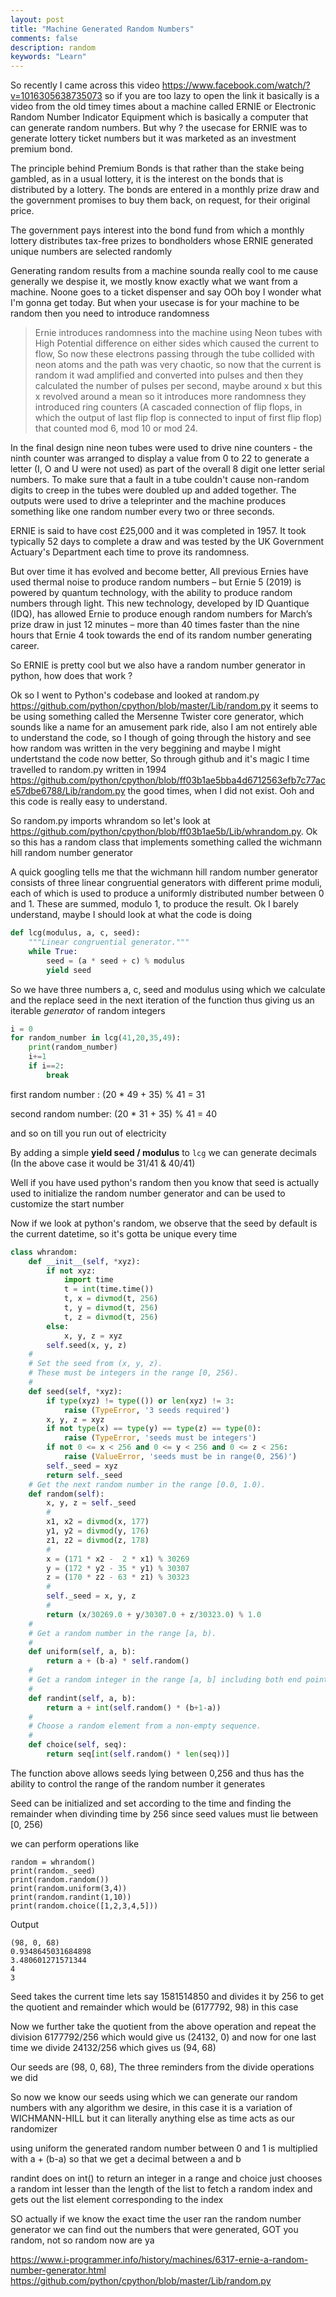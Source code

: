 ```yaml
---
layout: post
title: "Machine Generated Random Numbers"
comments: false
description: random 
keywords: "Learn"
---
```


So recently I came across this video <https://www.facebook.com/watch/?v=1016305638735073> so if you are too lazy to open the link it basically is a video from the old timey times about a machine called ERNIE or Electronic Random Number Indicator Equipment which is basically a computer that can generate random numbers. But why ? the usecase for ERNIE was to generate lottery ticket numbers but it was marketed as an investment premium bond. 

The principle behind Premium Bonds is that rather than the stake being gambled, as in a usual lottery, it is the interest on the bonds that is distributed by a lottery. The bonds are entered in a monthly prize draw and the government promises to buy them back, on request, for their original price. 

The government pays interest into the bond fund from which a monthly lottery distributes tax-free prizes to bondholders whose ERNIE generated unique numbers are selected randomly

Generating random results from a machine sounda really cool to me cause generally we despise it, we mostly know exactly what we want from a machine. Noone goes to a ticket dispenser and say OOh boy I wonder what I'm gonna get today. But when your usecase is for your machine to be random then you need to introduce randomness

> Ernie introduces randomness into the machine using Neon tubes with High Potential difference on either sides which caused the current to flow, So now these electrons passing through the tube collided with neon atoms and the path was very chaotic, so now that the current is random it wad amplified and converted into pulses and then they calculated the number of pulses per second, maybe around x but this x revolved around a mean so it introduces more randomness they introduced ring counters (A cascaded connection of flip flops, in which the output of last flip flop is connected to input of first flip flop) that counted mod 6, mod 10 or mod 24. 

In the final design nine neon tubes were used to drive nine counters - the ninth counter was arranged to display a value from 0 to 22 to generate a letter (I, O and U were not used)  as part of the overall 8 digit one letter serial numbers. To make sure that a fault in a tube couldn't cause non-random digits to creep in the tubes were doubled up and added together. The outputs were used to drive a teleprinter and the machine produces something like one random number every two or three seconds.

ERNIE is said to have cost £25,000 and it was completed in 1957. It took typically 52 days to complete a draw and was tested by the UK Government Actuary's Department each time to prove its randomness. 

But over time it has evolved and become better, All previous Ernies have used thermal noise to produce random numbers – but Ernie 5 (2019) is powered by quantum technology, with the ability to produce random numbers through light.
This new technology, developed by ID Quantique (IDQ), has allowed Ernie to produce enough random numbers for March’s prize draw in just 12 minutes – more than 40 times faster than the nine hours that Ernie 4 took towards the end of its random number generating career.

So ERNIE is pretty cool but we also have a random number generator in python, how does that work ?

Ok so I went to Python's codebase and looked at random.py <https://github.com/python/cpython/blob/master/Lib/random.py> it seems to be using something called the Mersenne Twister core generator, which sounds like a name for an amusement park ride, also I am not entirely able to understand the code, so I though of going through the history and see how random was written in the very beggining and maybe I might undertstand the code now better, So through github and it's magic I time travelled to random.py written in 1994 <https://github.com/python/cpython/blob/ff03b1ae5bba4d6712563efb7c77ace57dbe6788/Lib/random.py> the good times, when I did not exist. Ooh and this code is really easy to understand. 

So random.py imports whrandom so let's look at <https://github.com/python/cpython/blob/ff03b1ae5b/Lib/whrandom.py>. Ok so this has a random class that implements something called the wichmann hill random number generator

A quick googling tells me that the wichmann hill random number generator consists of three linear congruential generators with different prime moduli, each of which is used to produce a uniformly distributed number between 0 and 1. These are summed, modulo 1, to produce the result. Ok I barely understand, maybe I should look at what the code is doing

```python
def lcg(modulus, a, c, seed):
	"""Linear congruential generator."""
	while True:
		seed = (a * seed + c) % modulus
		yield seed
```

So we have three numbers a, c, seed and modulus using which we calculate and the replace seed in the next iteration of the function thus giving us an iterable *generator* of random integers


```python
i = 0
for random_number in lcg(41,20,35,49):
	print(random_number)
	i+=1
	if i==2:
		break
```

first random number : (20 * 49 + 35) % 41 = 31

second random number: (20 * 31 + 35) % 41 = 40 

and so on till you run out of electricity

By adding a simple **yield seed / modulus** to `lcg` we can generate decimals (In the above case it would be 31/41 & 40/41)

Well if you have used python's random then you know that seed is actually used to initialize the random number generator and can be used to customize the start number

Now if we look at python's random, we observe that the seed by default is the current datetime, so it's gotta be unique every time 

```python
class whrandom:
	def __init__(self, *xyz):
		if not xyz:
			import time
			t = int(time.time())
			t, x = divmod(t, 256)
			t, y = divmod(t, 256)
			t, z = divmod(t, 256)
		else:
			x, y, z = xyz
		self.seed(x, y, z)
	#
	# Set the seed from (x, y, z).
	# These must be integers in the range [0, 256).
	#
	def seed(self, *xyz):
		if type(xyz) != type(()) or len(xyz) != 3:
			raise (TypeError, '3 seeds required')
		x, y, z = xyz
		if not type(x) == type(y) == type(z) == type(0):
			raise (TypeError, 'seeds must be integers')
		if not 0 <= x < 256 and 0 <= y < 256 and 0 <= z < 256:
			raise (ValueError, 'seeds must be in range(0, 256)')
		self._seed = xyz
		return self._seed
	# Get the next random number in the range [0.0, 1.0).
	def random(self):
		x, y, z = self._seed
		#
		x1, x2 = divmod(x, 177)
		y1, y2 = divmod(y, 176)
		z1, z2 = divmod(z, 178)
		#
		x = (171 * x2 -  2 * x1) % 30269
		y = (172 * y2 - 35 * y1) % 30307
		z = (170 * z2 - 63 * z1) % 30323
		#
		self._seed = x, y, z
		#
		return (x/30269.0 + y/30307.0 + z/30323.0) % 1.0
	#
	# Get a random number in the range [a, b).
	#
	def uniform(self, a, b):
		return a + (b-a) * self.random()
	#
	# Get a random integer in the range [a, b] including both end points.
	#
	def randint(self, a, b):
		return a + int(self.random() * (b+1-a))
	#
	# Choose a random element from a non-empty sequence.
	#
	def choice(self, seq):
		return seq[int(self.random() * len(seq))]
```

The function above allows seeds lying between 0,256 and thus has the ability to control the range of the random number it generates  

Seed can be initialized and set according to the time and finding the remainder when divinding time by 256 since seed values must lie between [0, 256)

we can perform operations like

```
random = whrandom()
print(random._seed)
print(random.random())
print(random.uniform(3,4))
print(random.randint(1,10))
print(random.choice([1,2,3,4,5]))
```
 Output 
```
(98, 0, 68)
0.9348645031684898
3.480601271571344
4
3
```

Seed takes the current time lets say 1581514850 and divides it by 256 to get the quotient and remainder which would be (6177792, 98)
in this case 

Now we further take the quotient from the above operation and repeat the division 6177792/256 which would give us (24132, 0) and now for one last time we divide 24132/256 which gives us (94, 68)
 
Our seeds are (98, 0, 68), The three reminders from the divide operations we did 

So now we know our seeds using which we can generate our random numbers with any algorithm we desire, in this case it is a variation of WICHMANN-HILL but it can literally anything else as time acts as our randomizer 

using uniform the generated random number between 0 and 1 is multiplied with a + (b-a) so that we get a decimal between a and b 

randint does on int() to return an integer in a range and choice just chooses a random int lesser than the length of the list to fetch a random index and gets out the list element corresponding to the index   


SO actually if we know the exact time the user ran the random number generator we can find out the numbers that were generated, GOT you random, not so random now are ya 


<https://www.i-programmer.info/history/machines/6317-ernie-a-random-number-generator.html>
<https://github.com/python/cpython/blob/master/Lib/random.py>